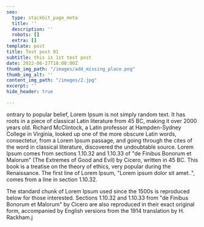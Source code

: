 ```yaml
---
seo:
  type: stackbit_page_meta
  title: ''
  description: ''
  robots: []
  extra: []
template: post
title: Test post 01
subtitle: this is 1st test post
date: 2022-06-27T18:00:00Z
thumb_img_path: "/images/add_missing_place.png"
thumb_img_alt: ''
content_img_path: "/images/2.jpg"
excerpt: ''
hide_header: true

---
```

ontrary to popular belief, Lorem Ipsum is not simply random text. It has roots in a piece of classical Latin literature from 45 BC, making it over 2000 years old. Richard McClintock, a Latin professor at Hampden-Sydney College in Virginia, looked up one of the more obscure Latin words, consectetur, from a Lorem Ipsum passage, and going through the cites of the word in classical literature, discovered the undoubtable source. Lorem Ipsum comes from sections 1.10.32 and 1.10.33 of "de Finibus Bonorum et Malorum" (The Extremes of Good and Evil) by Cicero, written in 45 BC. This book is a treatise on the theory of ethics, very popular during the Renaissance. The first line of Lorem Ipsum, "Lorem ipsum dolor sit amet..", comes from a line in section 1.10.32.

The standard chunk of Lorem Ipsum used since the 1500s is reproduced below for those interested. Sections 1.10.32 and 1.10.33 from "de Finibus Bonorum et Malorum" by Cicero are also reproduced in their exact original form, accompanied by English versions from the 1914 translation by H. Rackham.j